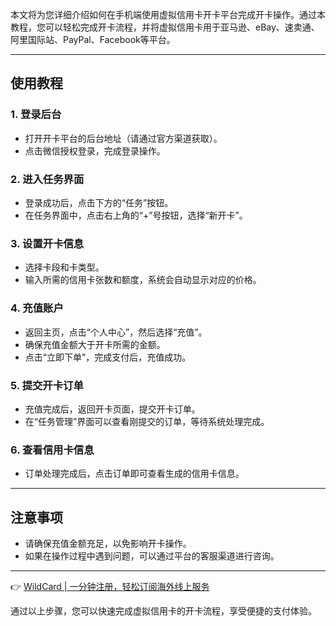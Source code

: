 本文将为您详细介绍如何在手机端使用虚拟信用卡开卡平台完成开卡操作。通过本教程，您可以轻松完成开卡流程，并将虚拟信用卡用于亚马逊、eBay、速卖通、阿里国际站、PayPal、Facebook等平台。

---

## 使用教程

### 1. 登录后台
- 打开开卡平台的后台地址（请通过官方渠道获取）。
- 点击微信授权登录，完成登录操作。

### 2. 进入任务界面
- 登录成功后，点击下方的“任务”按钮。
- 在任务界面中，点击右上角的“+”号按钮，选择“新开卡”。

### 3. 设置开卡信息
- 选择卡段和卡类型。
- 输入所需的信用卡张数和额度，系统会自动显示对应的价格。

### 4. 充值账户
- 返回主页，点击“个人中心”，然后选择“充值”。
- 确保充值金额大于开卡所需的金额。
- 点击“立即下单”，完成支付后，充值成功。

### 5. 提交开卡订单
- 充值完成后，返回开卡页面，提交开卡订单。
- 在“任务管理”界面可以查看刚提交的订单，等待系统处理完成。

### 6. 查看信用卡信息
- 订单处理完成后，点击订单即可查看生成的信用卡信息。

---

## 注意事项
- 请确保充值金额充足，以免影响开卡操作。
- 如果在操作过程中遇到问题，可以通过平台的客服渠道进行咨询。

---

👉 [WildCard | 一分钟注册，轻松订阅海外线上服务](https://bit.ly/bewildcard)

通过以上步骤，您可以快速完成虚拟信用卡的开卡流程，享受便捷的支付体验。